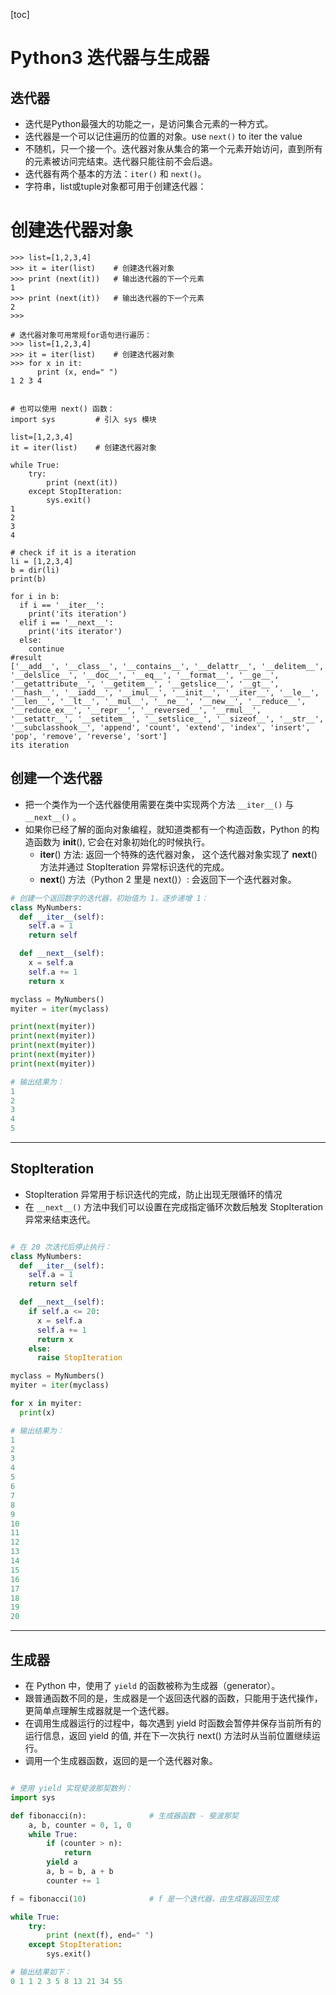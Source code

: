 
[toc]

# Python3 迭代器与生成器

## 迭代器
- 迭代是Python最强大的功能之一，是访问集合元素的一种方式。
- 迭代器是一个可以记住遍历的位置的对象。use `next()` to iter the value
- 不随机，只一个接一个。迭代器对象从集合的第一个元素开始访问，直到所有的元素被访问完结束。迭代器只能往前不会后退。
- 迭代器有两个基本的方法：`iter()` 和 `next()`。
- 字符串，list或tuple对象都可用于创建迭代器：


# 创建迭代器对象

```
>>> list=[1,2,3,4]
>>> it = iter(list)    # 创建迭代器对象
>>> print (next(it))   # 输出迭代器的下一个元素
1
>>> print (next(it))   # 输出迭代器的下一个元素
2
>>>

# 迭代器对象可用常规for语句进行遍历：
>>> list=[1,2,3,4]
>>> it = iter(list)    # 创建迭代器对象
>>> for x in it:
      print (x, end=" ")
1 2 3 4


# 也可以使用 next() 函数：
import sys         # 引入 sys 模块

list=[1,2,3,4]
it = iter(list)    # 创建迭代器对象

while True:
    try:
        print (next(it))
    except StopIteration:
        sys.exit()
1
2
3
4

# check if it is a iteration
li = [1,2,3,4]
b = dir(li)
print(b)

for i in b:
  if i == '__iter__':
    print('its iteration')
  elif i == '__next__':
    print('its iterator')
  else:
    continue
#result
['__add__', '__class__', '__contains__', '__delattr__', '__delitem__', '__delslice__', '__doc__', '__eq__', '__format__', '__ge__', '__getattribute__', '__getitem__', '__getslice__', '__gt__', '__hash__', '__iadd__', '__imul__', '__init__', '__iter__', '__le__', '__len__', '__lt__', '__mul__', '__ne__', '__new__', '__reduce__', '__reduce_ex__', '__repr__', '__reversed__', '__rmul__', '__setattr__', '__setitem__', '__setslice__', '__sizeof__', '__str__', '__subclasshook__', 'append', 'count', 'extend', 'index', 'insert', 'pop', 'remove', 'reverse', 'sort']
its iteration
```

## 创建一个迭代器
- 把一个类作为一个迭代器使用需要在类中实现两个方法 `__iter__()` 与 `__next__()` 。
- 如果你已经了解的面向对象编程，就知道类都有一个构造函数，Python 的构造函数为 __init__(), 它会在对象初始化的时候执行。
  - __iter__() 方法: 返回一个特殊的迭代器对象， 这个迭代器对象实现了 __next__() 方法并通过 StopIteration 异常标识迭代的完成。
  - __next__() 方法（Python 2 里是 next()）: 会返回下一个迭代器对象。

```py
# 创建一个返回数字的迭代器，初始值为 1，逐步递增 1：
class MyNumbers:
  def __iter__(self):
    self.a = 1
    return self

  def __next__(self):
    x = self.a
    self.a += 1
    return x

myclass = MyNumbers()
myiter = iter(myclass)

print(next(myiter))
print(next(myiter))
print(next(myiter))
print(next(myiter))
print(next(myiter))

# 输出结果为：
1
2
3
4
5
```

---

## StopIteration
-  StopIteration 异常用于标识迭代的完成，防止出现无限循环的情况
-  在 `__next__()` 方法中我们可以设置在完成指定循环次数后触发 StopIteration 异常来结束迭代。

```py

# 在 20 次迭代后停止执行：
class MyNumbers:
  def __iter__(self):
    self.a = 1
    return self

  def __next__(self):
    if self.a <= 20:
      x = self.a
      self.a += 1
      return x
    else:
      raise StopIteration

myclass = MyNumbers()
myiter = iter(myclass)

for x in myiter:
  print(x)

# 输出结果为：
1
2
3
4
5
6
7
8
9
10
11
12
13
14
15
16
17
18
19
20
```

---

## 生成器
- 在 Python 中，使用了 `yield` 的函数被称为生成器（generator）。
- 跟普通函数不同的是，生成器是一个返回迭代器的函数，只能用于迭代操作，更简单点理解生成器就是一个迭代器。
- 在调用生成器运行的过程中，每次遇到 yield 时函数会暂停并保存当前所有的运行信息，返回 yield 的值, 并在下一次执行 next() 方法时从当前位置继续运行。
- 调用一个生成器函数，返回的是一个迭代器对象。

```py

# 使用 yield 实现斐波那契数列：
import sys

def fibonacci(n):              # 生成器函数 - 斐波那契
    a, b, counter = 0, 1, 0
    while True:
        if (counter > n):
            return
        yield a
        a, b = b, a + b
        counter += 1

f = fibonacci(10)              # f 是一个迭代器，由生成器返回生成

while True:
    try:
        print (next(f), end=" ")
    except StopIteration:
        sys.exit()

# 输出结果如下：
0 1 1 2 3 5 8 13 21 34 55
```
